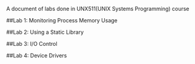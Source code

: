 A document of labs done in UNX511(UNIX Systems Programming) course


##Lab 1: Monitoring Process Memory Usage

##Lab 2: Using a Static Library

##Lab 3: I/O Control

##Lab 4: Device Drivers


